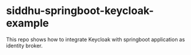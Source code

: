# siddhu-springboot-keycloak-example
This repo shows how to integrate Keycloak with springboot application as identity broker. 
